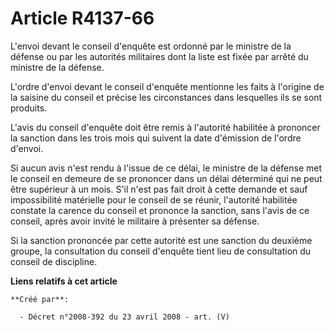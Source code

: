 # Article R4137-66

L'envoi devant le conseil d'enquête est ordonné par le ministre de la défense ou par les autorités militaires dont la liste
est fixée par arrêté du ministre de la défense.

L'ordre d'envoi devant le conseil d'enquête mentionne les faits à l'origine de la saisine du conseil et précise les
circonstances dans lesquelles ils se sont produits.

L'avis du conseil d'enquête doit être remis à l'autorité habilitée à prononcer la sanction dans les trois mois qui suivent la
date d'émission de l'ordre d'envoi.

Si aucun avis n'est rendu à l'issue de ce délai, le ministre de la défense met le conseil en demeure de se prononcer dans un
délai déterminé qui ne peut être supérieur à un mois. S'il n'est pas fait droit à cette demande et sauf impossibilité
matérielle pour le conseil de se réunir, l'autorité habilitée constate la carence du conseil et prononce la sanction, sans
l'avis de ce conseil, après avoir invité le militaire à présenter sa défense.

Si la sanction prononcée par cette autorité est une sanction du deuxième groupe, la consultation du conseil d'enquête tient
lieu de consultation du conseil de discipline.

**Liens relatifs à cet article**

	**Créé par**:

	  - Décret n°2008-392 du 23 avril 2008 - art. (V)
